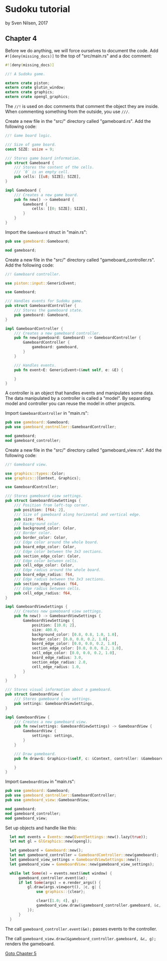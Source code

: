 # Sudoku tutorial
by Sven Nilsen, 2017

## Chapter 4

Before we do anything, we will force ourselves to document the code.
Add `#![deny(missing_docs)]` to the top of "src/main.rs" and a doc comment:

```rust
#![deny(missing_docs)]

//! A Sudoku game.

extern crate piston;
extern crate glutin_window;
extern crate graphics;
extern crate opengl_graphics;
```

The `//!` is used on doc comments that comment the object they are inside.
When commenting something from the outside, you use `///`.

Create a new file in the "src/" directory called "gameboard.rs".
Add the following code:

```rust
//! Game board logic.

/// Size of game board.
const SIZE: usize = 9;

/// Stores game board information.
pub struct Gameboard {
    /// Stores the content of the cells.
    /// `0` is an empty cell.
    pub cells: [[u8; SIZE]; SIZE],
}

impl Gameboard {
    /// Creates a new game board.
    pub fn new() -> Gameboard {
        Gameboard {
            cells: [[0; SIZE]; SIZE],
        }
    }
}
```

Import the `Gameboard` struct in "main.rs":

```rust
pub use gameboard::Gameboard;

mod gameboard;
```

Create a new file in the "src/" directory called "gameboard_controller.rs".
Add the following code:

```rust
//! Gameboard controller.

use piston::input::GenericEvent;

use Gameboard;

/// Handles events for Sudoku game.
pub struct GameboardController {
    /// Stores the gameboard state.
    pub gameboard: Gameboard,
}

impl GameboardController {
    /// Creates a new gameboard controller.
    pub fn new(gameboard: Gameboard) -> GameboardController {
        GameboardController {
            gameboard: gameboard,
        }
    }

    /// Handles events.
    pub fn event<E: GenericEvent>(&mut self, e: &E) {

    }
}
```

A controller is an object that handles events and manipulates some data.
The data manipulated by a controller is called a "model".
By separating model and controller you can reuse the model in other projects.

Import `GameboardController` in "main.rs":

```rust
pub use gameboard::Gameboard;
pub use gameboard_controller::GameboardController;

mod gameboard;
mod gameboard_controller;
```

Create a new file in the "src/" directory called "gameboard_view.rs".
Add the following code:

```rust
//! Gameboard view.

use graphics::types::Color;
use graphics::{Context, Graphics};

use GameboardController;

/// Stores gameboard view settings.
pub struct GameboardViewSettings {
    /// Position from left-top corner.
    pub position: [f64; 2],
    /// Size of gameboard along horizontal and vertical edge.
    pub size: f64,
    /// Background color.
    pub background_color: Color,
    /// Border color.
    pub border_color: Color,
    /// Edge color around the whole board.
    pub board_edge_color: Color,
    /// Edge color between the 3x3 sections.
    pub section_edge_color: Color,
    /// Edge color between cells.
    pub cell_edge_color: Color,
    /// Edge radius around the whole board.
    pub board_edge_radius: f64,
    /// Edge radius between the 3x3 sections.
    pub section_edge_radius: f64,
    /// Edge radius between cells.
    pub cell_edge_radius: f64,
}

impl GameboardViewSettings {
    /// Creates new gameboard view settings.
    pub fn new() -> GameboardViewSettings {
        GameboardViewSettings {
            position: [10.0; 2],
            size: 400.0,
            background_color: [0.8, 0.8, 1.0, 1.0],
            border_color: [0.0, 0.0, 0.2, 1.0],
            board_edge_color: [0.0, 0.0, 0.2, 1.0],
            section_edge_color: [0.0, 0.0, 0.2, 1.0],
            cell_edge_color: [0.0, 0.0, 0.2, 1.0],
            board_edge_radius: 3.0,
            section_edge_radius: 2.0,
            cell_edge_radius: 1.0,
        }
    }
}

/// Stores visual information about a gameboard.
pub struct GameboardView {
    /// Stores gameboard view settings.
    pub settings: GameboardViewSettings,
}

impl GameboardView {
    /// Creates a new gameboard view.
    pub fn new(settings: GameboardViewSettings) -> GameboardView {
        GameboardView {
            settings: settings,
        }
    }

    /// Draw gameboard.
    pub fn draw<G: Graphics>(&self, c: &Context, controller: &GameboardController, g: &mut G) {

    }
}
```

Import `GameboardView` in "main.rs":

```rust
pub use gameboard::Gameboard;
pub use gameboard_controller::GameboardController;
pub use gameboard_view::GameboardView;

mod gameboard;
mod gameboard_controller;
mod gameboard_view;
```

Set up objects and handle like this:

```rust
  let mut events = Events::new(EventSettings::new().lazy(true));
  let mut gl = GlGraphics::new(opengl);

  let gameboard = Gameboard::new();
  let mut gameboard_controller = GameboardController::new(gameboard);
  let gameboard_view_settings = GameboardViewSettings::new();
  let gameboard_view = GameboardView::new(gameboard_view_settings);

  while let Some(e) = events.next(&mut window) {
      gameboard_controller.event(&e);
      if let Some(args) = e.render_args() {
          gl.draw(args.viewport(), |c, g| {
              use graphics::{clear};

              clear([1.0; 4], g);
              gameboard_view.draw(&gameboard_controller.gameboard, &c, g);
          });
      }
  }
```

The call `gameboard_controller.event(&e);` passes events to the controller.

The call `gameboard_view.draw(&gameboard_controller.gameboard, &c, g);`
renders the gameboard.

[Goto Chapter 5](chp-05.md)
